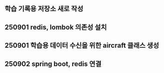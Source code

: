 ## 학습 기록용 저장소 새로 작성
## 250901 redis, lombok 의존성 설치
## 250901 학습용 데이터 수신을 위한 aircraft 클래스 생성
## 250902 spring boot, redis 연결
